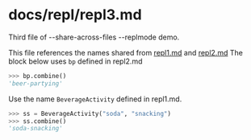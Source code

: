 # docs/repl/repl3.md

Third file of --share-across-files --replmode demo.

This file references the names shared from [repl1.md](repl1.md) and [repl2.md](repl2.md)
The block below uses `bp` defined in repl2.md

```python
>>> bp.combine()
'beer-partying'
```

Use the name `BeverageActivity` defined in repl1.md.

```python
>>> ss = BeverageActivity("soda", "snacking")
>>> ss.combine()
'soda-snacking'
```
